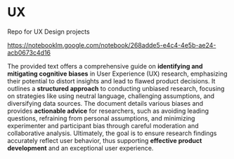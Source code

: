 # UX
Repo for UX Design projects

https://notebooklm.google.com/notebook/268adde5-e4c4-4e5b-ae24-acb0673c4d16

The provided text offers a comprehensive guide on **identifying and mitigating cognitive biases** in User Experience (UX) research, emphasizing their potential to distort insights and lead to flawed product decisions. It outlines a **structured approach** to conducting unbiased research, focusing on strategies like using neutral language, challenging assumptions, and diversifying data sources. The document details various biases and provides **actionable advice** for researchers, such as avoiding leading questions, refraining from personal assumptions, and minimizing experimenter and participant bias through careful moderation and collaborative analysis. Ultimately, the goal is to ensure research findings accurately reflect user behavior, thus supporting **effective product development** and an exceptional user experience.
